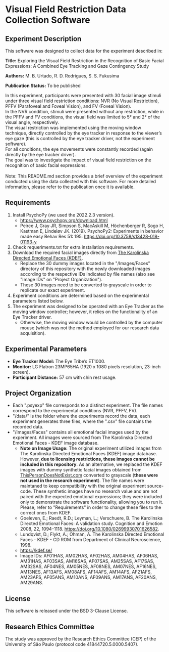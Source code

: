 # Visual Field Restriction Data Collection Software

## Experiment Description

This software was designed to collect data for the experiment described in:

**Title:** Exploring the Visual Field Restriction in the Recognition of Basic Facial Expressions: A Combined Eye Tracking and Gaze Contingency Study

**Authors:** M. B. Urtado, R. D. Rodrigues, S. S. Fukusima

**Publication Status:** To be published

In this experiment, participants were presented with 30 facial image stimuli under three visual field restriction conditions: NVR (No Visual Restriction), PFFV (Parafoveal and Foveal Vision), and FV (Foveal Vision).<br>
In the NVR condition, stimuli were presented without any restriction, while in the PFFV and FV conditions, the visual field was limited to 5° and 2° of the visual angle, respectively.<br>
The visual restriction was implemented using the moving window technique, directly controlled by the eye tracker in response to the viewer’s eye gaze (this is controlled by the eye tracker driver, not the experiment software).<br>
For all conditions, the eye movements were constantly recorded (again directly by the eye tracker driver).<br>
The goal was to investigate the impact of visual field restriction on the recognition of basic facial expressions.<br>
<br>
Note: This README.md section provides a brief overview of the experiment conducted using the data collected with this software. For more detailed information, please refer to the publication once it is available.

## Requirements

1. Install PsychoPy (we used the 2022.2.3 version).
   - https://www.psychopy.org/download.html
   - Peirce J, Gray JR, Simpson S, MacAskill M, Höchenberger R, Sogo H, Kastman E, Lindeløv JK. (2019). PsychoPy2: Experiments in behavior made easy Behav Res 51: 195. https://doi.org/10.3758/s13428-018-01193-y
2. Check requeriments.txt for extra installation requirements.
3. Download the required facial images directly from [The Karolinska Directed Emotional Faces (KDEF)](https://kdef.se/).
   - Replace the 30 dummy images located in the "/Images/Faces" directory of this repository with the newly downloaded images according to the respective IDs indicated by file names (also see "Image IDs" on "Project Organization").
   - These 30 images need to be converted to grayscale in order to replicate our exact experiment.
4. Experiment conditions are determined based on the experimental parameters listed below.
5. The experiment was designed to be operated with an Eye Tracker as the moving window controller; however, it relies on the functionality of an Eye Tracker driver.
   - Otherwise, the moving window would be controlled by the computer mouse (which was not the method employed for our research data acquisition).

## Experimental Parameters

- **Eye Tracker Model:** The Eye Tribe’s ET1000.
- **Monitor:** LG Flatron 23MP65HA (1920 x 1080 pixels resolution, 23-inch screen).
- **Participant Distance:** 57 cm with chin rest usage.

## Project Organization

- Each ".psyexp" file corresponds to a distinct experiment. The file names correspond to the experimental conditions (NVR, PFFV, FV).
- "/data/" is the folder where the experiments record the data, each experiment generates three files, where the ".csv" file contains the recorded data.
- "/Images/Faces" contains all emotional facial images used by the experiment. All images were sourced from The Karolinska Directed Emotional Faces - KDEF image database.
  - **Note on Image Usage:** The original experiment utilized images from The Karolinska Directed Emotional Faces (KDEF) image database. However, **due to licensing restrictions, these images cannot be included in this repository**. As an alternative, we replaced the KDEF images with dummy synthetic facial images obtained from [ThisPersonDoesNotExist.com](https://thispersondoesnotexist.com/) converted to grayscale (**these were not used in the research experiment**). The file names were maintaned to keep compatibility with the original experiment source-code. These synthetic images have no research value and are not paired with the expected emotional expressions; they were included only to demonstrate the software functionality, allowing you to run it. Please, refer to "Requirements" in order to change these files to the correct ones from KDEF.
  - Goeleven, E.; Raedt, R.D.; Leyman, L.; Verschuere, B. The Karolinska Directed Emotional Faces: A validation study. Cognition and Emotion 2008, 22, 1094–1118. https://doi.org/10.1080/02699930701626582.
  - Lundqvist, D.; Flykt, A.; Öhman, A. The Karolinska Directed Emotional Faces - KDEF - CD ROM from Department of Clinical Neuroscience, 1998.
  - https://kdef.se/
  - Image IDs: AF01HAS, AM02HAS, AF02HAS, AM04HAS, AF06HAS, AM31HAS, AF03SAS, AM16SAS, AF07SAS, AM25SAS, AF17SAS, AM32SAS, AF04NES, AM05NES, AF08NES, AM07NES, AF16NES, AM13NES, AF13AFS, AM08AFS, AF14AFS, AM14AFS, AF21AFS, AM23AFS, AF05ANS, AM10ANS, AF09ANS, AM17ANS, AF20ANS, AM29ANS.

## License

This software is released under the BSD 3-Clause License.

## Research Ethics Committee

The study was approved by the Research Ethics Committee (CEP) of the University of São Paulo (protocol code 41844720.5.0000.5407). 